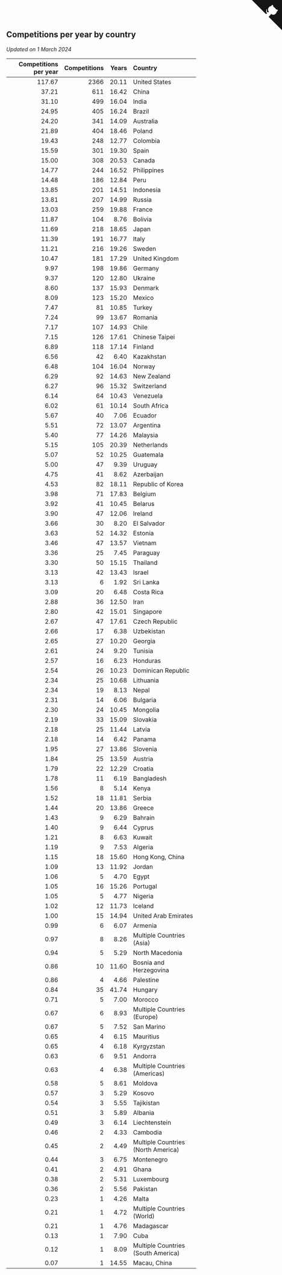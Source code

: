 ## Competitions per year by country

*Updated on  1 March 2024*

| Competitions per year | Competitions | Years | Country |
| ---: | ---: | ---: | :--- |
| 117.67 | 2366 | 20.11 | United States |
| 37.21 | 611 | 16.42 | China |
| 31.10 | 499 | 16.04 | India |
| 24.95 | 405 | 16.24 | Brazil |
| 24.20 | 341 | 14.09 | Australia |
| 21.89 | 404 | 18.46 | Poland |
| 19.43 | 248 | 12.77 | Colombia |
| 15.59 | 301 | 19.30 | Spain |
| 15.00 | 308 | 20.53 | Canada |
| 14.77 | 244 | 16.52 | Philippines |
| 14.48 | 186 | 12.84 | Peru |
| 13.85 | 201 | 14.51 | Indonesia |
| 13.81 | 207 | 14.99 | Russia |
| 13.03 | 259 | 19.88 | France |
| 11.87 | 104 | 8.76 | Bolivia |
| 11.69 | 218 | 18.65 | Japan |
| 11.39 | 191 | 16.77 | Italy |
| 11.21 | 216 | 19.26 | Sweden |
| 10.47 | 181 | 17.29 | United Kingdom |
| 9.97 | 198 | 19.86 | Germany |
| 9.37 | 120 | 12.80 | Ukraine |
| 8.60 | 137 | 15.93 | Denmark |
| 8.09 | 123 | 15.20 | Mexico |
| 7.47 | 81 | 10.85 | Turkey |
| 7.24 | 99 | 13.67 | Romania |
| 7.17 | 107 | 14.93 | Chile |
| 7.15 | 126 | 17.61 | Chinese Taipei |
| 6.89 | 118 | 17.14 | Finland |
| 6.56 | 42 | 6.40 | Kazakhstan |
| 6.48 | 104 | 16.04 | Norway |
| 6.29 | 92 | 14.63 | New Zealand |
| 6.27 | 96 | 15.32 | Switzerland |
| 6.14 | 64 | 10.43 | Venezuela |
| 6.02 | 61 | 10.14 | South Africa |
| 5.67 | 40 | 7.06 | Ecuador |
| 5.51 | 72 | 13.07 | Argentina |
| 5.40 | 77 | 14.26 | Malaysia |
| 5.15 | 105 | 20.39 | Netherlands |
| 5.07 | 52 | 10.25 | Guatemala |
| 5.00 | 47 | 9.39 | Uruguay |
| 4.75 | 41 | 8.62 | Azerbaijan |
| 4.53 | 82 | 18.11 | Republic of Korea |
| 3.98 | 71 | 17.83 | Belgium |
| 3.92 | 41 | 10.45 | Belarus |
| 3.90 | 47 | 12.06 | Ireland |
| 3.66 | 30 | 8.20 | El Salvador |
| 3.63 | 52 | 14.32 | Estonia |
| 3.46 | 47 | 13.57 | Vietnam |
| 3.36 | 25 | 7.45 | Paraguay |
| 3.30 | 50 | 15.15 | Thailand |
| 3.13 | 42 | 13.43 | Israel |
| 3.13 | 6 | 1.92 | Sri Lanka |
| 3.09 | 20 | 6.48 | Costa Rica |
| 2.88 | 36 | 12.50 | Iran |
| 2.80 | 42 | 15.01 | Singapore |
| 2.67 | 47 | 17.61 | Czech Republic |
| 2.66 | 17 | 6.38 | Uzbekistan |
| 2.65 | 27 | 10.20 | Georgia |
| 2.61 | 24 | 9.20 | Tunisia |
| 2.57 | 16 | 6.23 | Honduras |
| 2.54 | 26 | 10.23 | Dominican Republic |
| 2.34 | 25 | 10.68 | Lithuania |
| 2.34 | 19 | 8.13 | Nepal |
| 2.31 | 14 | 6.06 | Bulgaria |
| 2.30 | 24 | 10.45 | Mongolia |
| 2.19 | 33 | 15.09 | Slovakia |
| 2.18 | 25 | 11.44 | Latvia |
| 2.18 | 14 | 6.42 | Panama |
| 1.95 | 27 | 13.86 | Slovenia |
| 1.84 | 25 | 13.59 | Austria |
| 1.79 | 22 | 12.29 | Croatia |
| 1.78 | 11 | 6.19 | Bangladesh |
| 1.56 | 8 | 5.14 | Kenya |
| 1.52 | 18 | 11.81 | Serbia |
| 1.44 | 20 | 13.86 | Greece |
| 1.43 | 9 | 6.29 | Bahrain |
| 1.40 | 9 | 6.44 | Cyprus |
| 1.21 | 8 | 6.63 | Kuwait |
| 1.19 | 9 | 7.53 | Algeria |
| 1.15 | 18 | 15.60 | Hong Kong, China |
| 1.09 | 13 | 11.92 | Jordan |
| 1.06 | 5 | 4.70 | Egypt |
| 1.05 | 16 | 15.26 | Portugal |
| 1.05 | 5 | 4.77 | Nigeria |
| 1.02 | 12 | 11.73 | Iceland |
| 1.00 | 15 | 14.94 | United Arab Emirates |
| 0.99 | 6 | 6.07 | Armenia |
| 0.97 | 8 | 8.26 | Multiple Countries (Asia) |
| 0.94 | 5 | 5.29 | North Macedonia |
| 0.86 | 10 | 11.60 | Bosnia and Herzegovina |
| 0.86 | 4 | 4.66 | Palestine |
| 0.84 | 35 | 41.74 | Hungary |
| 0.71 | 5 | 7.00 | Morocco |
| 0.67 | 6 | 8.93 | Multiple Countries (Europe) |
| 0.67 | 5 | 7.52 | San Marino |
| 0.65 | 4 | 6.15 | Mauritius |
| 0.65 | 4 | 6.18 | Kyrgyzstan |
| 0.63 | 6 | 9.51 | Andorra |
| 0.63 | 4 | 6.38 | Multiple Countries (Americas) |
| 0.58 | 5 | 8.61 | Moldova |
| 0.57 | 3 | 5.29 | Kosovo |
| 0.54 | 3 | 5.55 | Tajikistan |
| 0.51 | 3 | 5.89 | Albania |
| 0.49 | 3 | 6.14 | Liechtenstein |
| 0.46 | 2 | 4.33 | Cambodia |
| 0.45 | 2 | 4.49 | Multiple Countries (North America) |
| 0.44 | 3 | 6.75 | Montenegro |
| 0.41 | 2 | 4.91 | Ghana |
| 0.38 | 2 | 5.31 | Luxembourg |
| 0.36 | 2 | 5.56 | Pakistan |
| 0.23 | 1 | 4.26 | Malta |
| 0.21 | 1 | 4.72 | Multiple Countries (World) |
| 0.21 | 1 | 4.76 | Madagascar |
| 0.13 | 1 | 7.90 | Cuba |
| 0.12 | 1 | 8.09 | Multiple Countries (South America) |
| 0.07 | 1 | 14.55 | Macau, China |


<a href="https://github.com/jonatanklosko/wca_statistics" class="github-corner" aria-label="View source on Github"><svg width="80" height="80" viewBox="0 0 250 250" style="fill:#151513; color:#fff; position: absolute; top: 0; border: 0; right: 0;" aria-hidden="true"><path d="M0,0 L115,115 L130,115 L142,142 L250,250 L250,0 Z"></path><path d="M128.3,109.0 C113.8,99.7 119.0,89.6 119.0,89.6 C122.0,82.7 120.5,78.6 120.5,78.6 C119.2,72.0 123.4,76.3 123.4,76.3 C127.3,80.9 125.5,87.3 125.5,87.3 C122.9,97.6 130.6,101.9 134.4,103.2" fill="currentColor" style="transform-origin: 130px 106px;" class="octo-arm"></path><path d="M115.0,115.0 C114.9,115.1 118.7,116.5 119.8,115.4 L133.7,101.6 C136.9,99.2 139.9,98.4 142.2,98.6 C133.8,88.0 127.5,74.4 143.8,58.0 C148.5,53.4 154.0,51.2 159.7,51.0 C160.3,49.4 163.2,43.6 171.4,40.1 C171.4,40.1 176.1,42.5 178.8,56.2 C183.1,58.6 187.2,61.8 190.9,65.4 C194.5,69.0 197.7,73.2 200.1,77.6 C213.8,80.2 216.3,84.9 216.3,84.9 C212.7,93.1 206.9,96.0 205.4,96.6 C205.1,102.4 203.0,107.8 198.3,112.5 C181.9,128.9 168.3,122.5 157.7,114.1 C157.9,116.9 156.7,120.9 152.7,124.9 L141.0,136.5 C139.8,137.7 141.6,141.9 141.8,141.8 Z" fill="currentColor" class="octo-body"></path></svg></a><style>.github-corner:hover .octo-arm{animation:octocat-wave 560ms ease-in-out}@keyframes octocat-wave{0%,100%{transform:rotate(0)}20%,60%{transform:rotate(-25deg)}40%,80%{transform:rotate(10deg)}}@media (max-width:500px){.github-corner:hover .octo-arm{animation:none}.github-corner .octo-arm{animation:octocat-wave 560ms ease-in-out}}</style>
